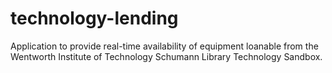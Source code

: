 # technology-lending

Application to provide real-time availability of equipment loanable from the Wentworth Institute of Technology Schumann Library Technology Sandbox.

